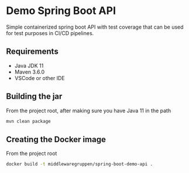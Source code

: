 # Demo Spring Boot API

Simple containerized spring boot API with test coverage that can be used for 
test purposes in CI/CD pipelines.

## Requirements

- Java JDK 11
- Maven 3.6.0
- VSCode or other IDE

## Building the jar

From the project root, after making sure you have Java 11 in the path

```bash
mvn clean package
```

## Creating the Docker image

From the project root

```bash
docker build -t middlewaregruppen/spring-boot-demo-api .
```
